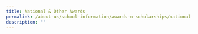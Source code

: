 ```yaml
---
title: National & Other Awards
permalink: /about-us/school-information/awards-n-scholarships/national-n-other-awards/
description: ""
---
```

